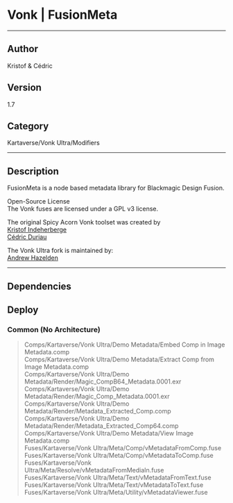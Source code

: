 # Vonk | FusionMeta
___

## Author
Kristof & Cédric

## Version
1.7

## Category
Kartaverse/Vonk Ultra/Modifiers

___

## Description
<p>FusionMeta is a node based metadata library for Blackmagic Design Fusion.</p>

<p>Open-Source License<br>
The Vonk fuses are licensed under a GPL v3 license.</p>

<p>The original Spicy Acorn Vonk toolset was created by<br>
<a href="mailto:xmnr0x23@gmail.com">Kristof Indeherberge</a><br>
<a href="mailto:duriau.cedric@live.be">Cédric Duriau</a></p>

<p>The Vonk Ultra fork is maintained by:<br>
<a href="mailto:andrew@andrewhazelden.com">Andrew Hazelden</a></p>


___

## Dependencies

## Deploy

### Common (No Architecture)

> Comps/Kartaverse/Vonk Ultra/Demo Metadata/Embed Comp in Image Metadata.comp  
> Comps/Kartaverse/Vonk Ultra/Demo Metadata/Extract Comp from Image Metadata.comp  
> Comps/Kartaverse/Vonk Ultra/Demo Metadata/Render/Magic_CompB64_Metadata.0001.exr  
> Comps/Kartaverse/Vonk Ultra/Demo Metadata/Render/Magic_Comp_Metadata.0001.exr  
> Comps/Kartaverse/Vonk Ultra/Demo Metadata/Render/Metadata_Extracted_Comp.comp  
> Comps/Kartaverse/Vonk Ultra/Demo Metadata/Render/Metadata_Extracted_Comp64.comp  
> Comps/Kartaverse/Vonk Ultra/Demo Metadata/View Image Metadata.comp  
> Fuses/Kartaverse/Vonk Ultra/Meta/Comp/vMetadataFromComp.fuse  
> Fuses/Kartaverse/Vonk Ultra/Meta/Comp/vMetadataToComp.fuse  
> Fuses/Kartaverse/Vonk Ultra/Meta/Resolve/vMetadataFromMediaIn.fuse  
> Fuses/Kartaverse/Vonk Ultra/Meta/Text/vMetadataFromText.fuse  
> Fuses/Kartaverse/Vonk Ultra/Meta/Text/vMetadataToText.fuse  
> Fuses/Kartaverse/Vonk Ultra/Meta/Utility/vMetadataViewer.fuse  

